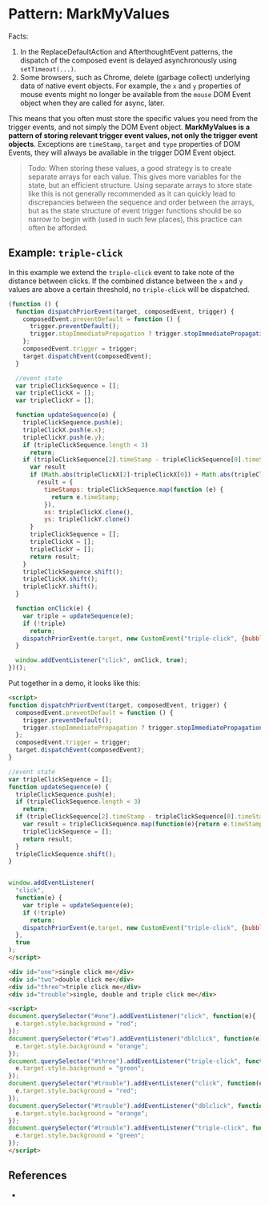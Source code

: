 # Pattern: MarkMyValues

Facts:
1. In the ReplaceDefaultAction and AfterthoughtEvent patterns, 
   the dispatch of the composed event is delayed asynchronously using `setTimeout(...)`. 
2. Some browsers, such as Chrome, delete (garbage collect) underlying data of native event objects. 
   For example, the `x` and `y` properties of mouse events might no longer be available 
   from the `mouse` DOM Event object when they are called for async, later.

This means that you often must store the specific values you need from the trigger events,
and not simply the DOM Event object. **MarkMyValues is a pattern of storing relevant trigger event 
values, not only the trigger event objects**. Exceptions are `timeStamp`, `target` and `type` 
properties of DOM Events, they will always be available in the trigger DOM Event object.

> Todo: When storing these values, a good strategy is to create separate arrays for each value.
This gives more variables for the state, but an efficient structure.
Using separate arrays to store state like this is not generally recommended as it can quickly
lead to discrepancies between the sequence and order between the arrays,
but as the state structure of event trigger functions should be so narrow to begin with
(used in such few places), this practice can often be afforded.

## Example: `triple-click`

In this example we extend the `triple-click` event to take note of the distance between clicks. 
If the combined distance between the `x` and `y` values are above a certain threshold, 
no `triple-click` will be dispatched.

```javascript
(function () {
  function dispatchPriorEvent(target, composedEvent, trigger) {
    composedEvent.preventDefault = function () {
      trigger.preventDefault();
      trigger.stopImmediatePropagation ? trigger.stopImmediatePropagation() : trigger.stopPropagation();
    };
    composedEvent.trigger = trigger;
    target.dispatchEvent(composedEvent);
  }

  //event state
  var tripleClickSequence = [];
  var tripleClickX = [];
  var tripleClickY = [];

  function updateSequence(e) {
    tripleClickSequence.push(e);
    tripleClickX.push(e.x);
    tripleClickY.push(e.y);
    if (tripleClickSequence.length < 3)
      return;
    if (tripleClickSequence[2].timeStamp - tripleClickSequence[0].timeStamp <= 600) {
      var result
      if (Math.abs(tripleClickX[2]-tripleClickX[0]) + Math.abs(tripleClickY[2]-tripleClickY[0]) < 20){
        result = {
          timeStamps: tripleClickSequence.map(function (e) {
            return e.timeStamp;
          }),
          xs: tripleClickX.clone(),
          ys: tripleClickY.clone()
      }
      tripleClickSequence = [];
      tripleClickX = [];
      tripleClickY = [];
      return result;
    }
    tripleClickSequence.shift();
    tripleClickX.shift();
    tripleClickY.shift();
  }

  function onClick(e) {
    var triple = updateSequence(e);
    if (!triple)
      return;
    dispatchPriorEvent(e.target, new CustomEvent("triple-click", {bubbles: true, composed: true, detail: triple}), e);
  }

  window.addEventListener("click", onClick, true);
})();
```

Put together in a demo, it looks like this:

```html
<script>
function dispatchPriorEvent(target, composedEvent, trigger) {   
  composedEvent.preventDefault = function () {                  
    trigger.preventDefault();
    trigger.stopImmediatePropagation ? trigger.stopImmediatePropagation() : trigger.stopPropagation();
  };
  composedEvent.trigger = trigger;                              
  target.dispatchEvent(composedEvent);                   
}

//event state
var tripleClickSequence = [];
function updateSequence(e) {
  tripleClickSequence.push(e);
  if (tripleClickSequence.length < 3)
    return;
  if (tripleClickSequence[2].timeStamp - tripleClickSequence[0].timeStamp <= 600){
    var result = tripleClickSequence.map(function(e){return e.timeStamp});
    tripleClickSequence = [];
    return result;
  }
  tripleClickSequence.shift();
}


window.addEventListener(
  "click", 
  function(e) {
    var triple = updateSequence(e);
    if (!triple)
      return;
    dispatchPriorEvent(e.target, new CustomEvent("triple-click", {bubbles: true, composed: true, detail: triple}), e);
  }, 
  true
);
</script>

<div id="one">single click me</div>
<div id="two">double click me</div>
<div id="three">triple click me</div>
<div id="trouble">single, double and triple click me</div>

<script>
document.querySelector("#one").addEventListener("click", function(e){
  e.target.style.background = "red";
});
document.querySelector("#two").addEventListener("dblclick", function(e){
  e.target.style.background = "orange";
});
document.querySelector("#three").addEventListener("triple-click", function(e){
  e.target.style.background = "green";
});
document.querySelector("#trouble").addEventListener("click", function(e){
  e.target.style.background = "red";
});
document.querySelector("#trouble").addEventListener("dblclick", function(e){
  e.target.style.background = "orange";
});
document.querySelector("#trouble").addEventListener("triple-click", function(e){
  e.target.style.background = "green";
});
</script>
```
## References

 * 
